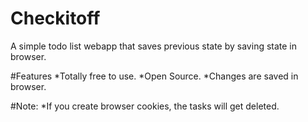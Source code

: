 # Checkitoff
A simple todo list webapp that saves previous state by saving state in browser.

#Features
*Totally free to use.
*Open Source.
*Changes are saved in browser.

#Note:
*If you create browser cookies, the tasks will get deleted.
